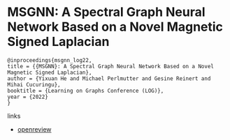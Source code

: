 # MSGNN: A Spectral Graph Neural Network Based on a Novel Magnetic Signed Laplacian

```
@inproceedings{msgnn_log22,
title = {{MSGNN}: A Spectral Graph Neural Network Based on a Novel Magnetic Signed Laplacian},
author = {Yixuan He and Michael Perlmutter and Gesine Reinert and Mihai Cucuringu},
booktitle = {Learning on Graphs Conference (LOG)},
year = {2022}
}
```

links
- [openreview](https://openreview.net/forum?id=KUGwmnSdPV3)
